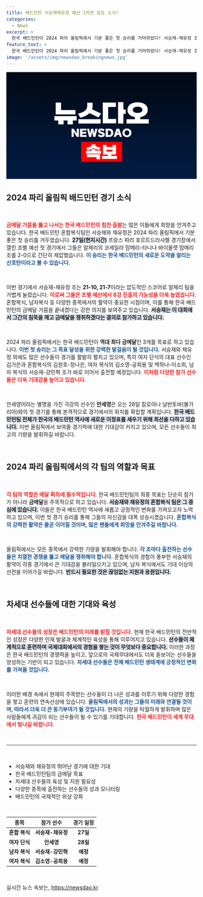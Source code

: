 ```yaml
---
title: 배드민턴 서승재채유정 예선 1차전 압승 소식!
categories:
  - News
excerpt: >
  한국 배드민턴이 2024 파리 올림픽에서 기분 좋은 첫 승리를 거머쥐었다! 서승재-채유정 조가 알제리 팀을 가볍게 이기며 8강 진출 가능성을 높였다. 금메달 가뭄을 끝낼 한국의 도전, 계속 주목하자!
feature_text: >
  한국 배드민턴이 2024 파리 올림픽에서 기분 좋은 첫 승리를 거머쥐었다! 서승재-채유정 조가 알제리 팀을 가볍게 이기며 8강 진출 가능성을 높였다. 금메달 가뭄을 끝낼 한국의 도전, 계속 주목하자!
image: '/assets/img/newsdao_breakingnews.jpg'
---
```


<p><img src="/assets/img/newsdao_breakingnews.jpg" alt="firstkoreanews 속보" /></p>

<h2 data-ke-size="size26">2024 파리 올림픽 배드민턴 경기 소식</h2>

<p data-ke-size="size16">&nbsp;</p>

<p><b><span style="color: #ee2323;">금메달 가뭄을 뚫고 나서는 한국 배드민턴의 힘찬 출발</span></b>는 많은 이들에게 희망을 안겨주고 있습니다. 한국 배드민턴 혼합복식팀인 서승재와 채유정은 2024 파리 올림픽에서 기분 좋은 첫 승리를 거두었습니다. <b><span style="background-color: #21538527;">27일(현지시간)</span></b> 프랑스 파리 포르트드라샤펠 경기장에서 열린 조별 예선 첫 경기에서 그들은 알제리의 코세일라 맘메리-타니나 바이올렛 맘메리 조를 2-0으로 간단히 제압했습니다. <b><span style="color: #1a5490;">이 승리는 한국 배드민턴의 새로운 도약을 알리는 신호탄이라고 볼 수 있습니다.</span></b></p>

<p data-ke-size="size16">&nbsp;</p>

<p>이번 경기에서 서승재-채유정 조는 <b>21-10, 21-7</b>이라는 압도적인 스코어로 알제리 팀을 가볍게 눌렀습니다. <b><span style="color: #ee2323;">이로써 그들은 조별 예선에서 8강 진출의 가능성을 더욱 높였습니다.</span></b> 혼합복식, 남자복식 등 다양한 종목에서의 활약이 중요한 시점이며, 이를 통해 한국 배드민턴의 금메달 가뭄을 끝내겠다는 강한 의지를 보여주고 있습니다. <b><span style="background-color: #21538527;">서승재는 이 대회에서 그간의 침묵을 깨고 금메달을 쟁취하겠다는 결의로 참가하고 있습니다.</span></b></p>

<p data-ke-size="size16">&nbsp;</p>

<p>2024 파리 올림픽에서는 한국 배드민턴이 <b>역대 최다 금메달</b>인 3개를 목표로 하고 있습니다. <b><span style="color: #1a5490;">이번 첫 승리는 그 목표 달성을 위한 강력한 발걸음이 될 것입니다.</span></b> 서승재와 채유정 외에도 많은 선수들이 경기를 활발히 펼치고 있으며, 특히 여자 단식의 대표 선수인 김가은과 혼합복식의 김원호-정나은, 여자 복식의 김소영-공희용 및 백하나-이소희, 남자 복식의 서승재-강민혁 조가 바로 이어서 출전할 예정입니다. <b><span style="color: #ee2323;">이처럼 다양한 참가 선수들은 더욱 기대감을 높이고 있습니다.</span></b></p>

<p data-ke-size="size16">&nbsp;</p>

<p>안세영이라는 별명을 가진 극강의 선수인 <b>안세영</b>은 오는 28일 칼로야나 날반토바(불가리아)와의 첫 경기를 통해 본격적으로 경기에서의 위치를 확립할 계획입니다. <b><span style="background-color: #21538527;">한국 배드민턴팀 전체가 한국의 배드민턴 역사에 새로운 이정표를 세우기 위해 최선을 다하고 있습니다.</span></b> 이번 올림픽에서 보여줄 경기력에 대한 기대감이 커지고 있으며, 모든 선수들이 최고의 기량을 발휘하길 바랍니다.</p>

<p data-ke-size="size16">&nbsp;</p>

<h2 data-ke-size="size26">2024 파리 올림픽에서의 각 팀의 역할과 목표</h2>

<p data-ke-size="size16">&nbsp;</p>

<p><b><span style="color: #ee2323;">각 팀의 역할은 메달 획득에 필수적입니다.</span></b> 한국 배드민턴팀의 최종 목표는 단순히 참가가 아니라 <b>금메달</b>을 주목적으로 하고 있습니다. <b><span style="background-color: #21538527;">서승재와 채유정의 혼합복식 팀은 그 중심에 있습니다.</span></b> 이들은 한국 배드민턴 역사에 새롭고 긍정적인 변화를 가져오고자 노력하고 있으며, 이번 첫 경기 승리를 통해 그들의 자신감을 대폭 상승시켰습니다. <b><span style="color: #1a5490;">혼합복식의 강력한 활약은 줄곧 이어질 것이며, 많은 팬들에게 희망을 안겨주길 바랍니다.</span></b></p>

<p data-ke-size="size16">&nbsp;</p>

<p>올림픽에서는 모든 종목에서 강력한 기량을 발휘해야 합니다. <b><span style="color: #1a5490;">각 조마다 출전하는 선수들은 치열한 경쟁을 뚫고 메달을 쟁취해야 합니다.</span></b> 혼합복식의 경험이 풍부한 서승재의 활약이 각종 경기에서 큰 기대감을 불러일으키고 있으며, 남자 복식에서도 기대 이상의 선전을 이어가길 바랍니다. <b><span style="background-color: #21538527;">반드시 필요한 것은 끊임없는 지원과 응원입니다.</span></b></p>

<p data-ke-size="size16">&nbsp;</p>

<h2 data-ke-size="size26">차세대 선수들에 대한 기대와 육성</h2>

<p data-ke-size="size16">&nbsp;</p>

<p><b><span style="color: #ee2323;">차세대 선수들의 성장은 배드민턴의 미래를 밝힐 것입니다.</span></b> 현재 한국 배드민턴의 전반적인 성장은 다양한 인재 발굴과 체계적인 육성을 통해 이루어지고 있습니다. <b><span style="background-color: #21538527;">선수들이 체계적으로 훈련하며 국제대회에서의 경험을 쌓는 것이 무엇보다 중요합니다.</span></b> 이러한 과정은 한국 배드민턴의 경쟁력을 높이고, 앞으로의 국제무대에서도 더욱 돋보이는 선수들을 양성하는 기반이 되고 있습니다. <b><span style="color: #1a5490;">차세대 선수들은 전체 배드민턴 생태계에 긍정적인 변화를 가져올 것입니다.</span></b></p>

<p data-ke-size="size16">&nbsp;</p>

<p>이러한 배경 속에서 현재의 주목받는 선수들이 더 나은 성과를 이루기 위해 다양한 경험을 쌓고 훈련의 연속선상에 있습니다. <b><span style="color: #1a5490;">올림픽에서의 성과는 그들의 미래와 연결될 것이며, 따라서 더욱 더 큰 동기부여가 될 것입니다.</span></b> 현재의 기량을 탁월하게 발휘하며 많은 사람들에게 귀감이 되는 선수들이 될 수 있기를 기대합니다. <b><span style="color: #ee2323;">한국 배드민턴이 세계 무대에서 빛나길 바랍니다.</span></b></p>

<p data-ke-size="size16">&nbsp;</p>

<hr>

<p data-ke-size="size16">&nbsp;</p>

<ul>
    <li>서승재와 채유정의 뛰어난 경기에 대한 기대</li>
    <li>한국 배드민턴팀의 금메달 목표</li>
    <li>차세대 선수들의 육성 및 지원 필요성</li>
    <li>다양한 종목에 출전하는 선수들의 성과 모니터링</li>
    <li>배드민턴의 국제적인 위상 강화</li>
</ul>

<p data-ke-size="size16">&nbsp;</p>

<table>
    <thead>
        <tr>
            <th style="text-align: center;">종목</th>
            <th style="text-align: center;">참가 선수</th>
            <th style="text-align: center;">경기 일정</th>
        </tr>
    </thead>
    <tbody>
        <tr>
            <td style="text-align: center; height: 17px;"><b>혼합 복식</b></td>
            <td style="text-align: center; height: 17px;"><b>서승재-채유정</b></td>
            <td style="text-align: center; height: 17px;"><b>27일</b></td>
        </tr>
        <tr>
            <td style="text-align: center; height: 17px;"><b>여자 단식</b></td>
            <td style="text-align: center; height: 17px;"><b>안세영</b></td>
            <td style="text-align: center; height: 17px;"><b>28일</b></td>
        </tr>
        <tr>
            <td style="text-align: center; height: 17px;"><b>남자 복식</b></td>
            <td style="text-align: center; height: 17px;"><b>서승재-강민혁</b></td>
            <td style="text-align: center; height: 17px;"><b>예정</b></td>
        </tr>
        <tr>
            <td style="text-align: center; height: 17px;"><b>여자 복식</b></td>
            <td style="text-align: center; height: 17px;"><b>김소영-공희용</b></td>
            <td style="text-align: center; height: 17px;"><b>예정</b></td>
        </tr>
    </tbody>
</table>

<p data-ke-size="size16">&nbsp;</p>
실시간 뉴스 속보는, <a href="https://newsdao.kr" rel="dofollow">https://newsdao.kr</a>


